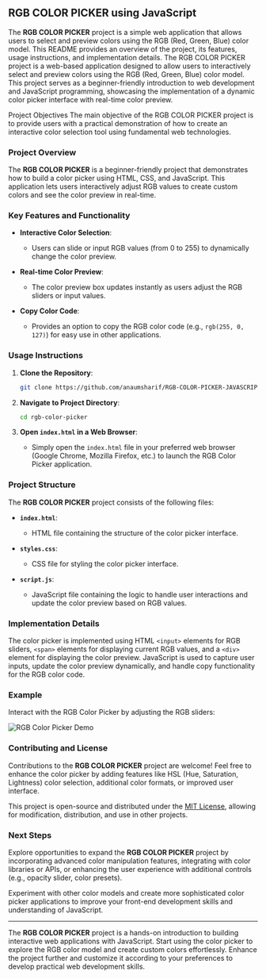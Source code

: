 ## RGB COLOR PICKER using JavaScript

The **RGB COLOR PICKER** project is a simple web application that allows users to select and preview colors using the RGB (Red, Green, Blue) color model. This README provides an overview of the project, its features, usage instructions, and implementation details.
The RGB COLOR PICKER project is a web-based application designed to allow users to interactively select and preview colors using the RGB (Red, Green, Blue) color model. This project serves as a beginner-friendly introduction to web development and JavaScript programming, showcasing the implementation of a dynamic color picker interface with real-time color preview.

Project Objectives
The main objective of the RGB COLOR PICKER project is to provide users with a practical demonstration of how to create an interactive color selection tool using fundamental web technologies.
### Project Overview

The **RGB COLOR PICKER** is a beginner-friendly project that demonstrates how to build a color picker using HTML, CSS, and JavaScript. This application lets users interactively adjust RGB values to create custom colors and see the color preview in real-time.

### Key Features and Functionality

- **Interactive Color Selection**:
  - Users can slide or input RGB values (from 0 to 255) to dynamically change the color preview.

- **Real-time Color Preview**:
  - The color preview box updates instantly as users adjust the RGB sliders or input values.

- **Copy Color Code**:
  - Provides an option to copy the RGB color code (e.g., `rgb(255, 0, 127)`) for easy use in other applications.

### Usage Instructions

1. **Clone the Repository**:

   ```bash
   git clone https://github.com/anaumsharif/RGB-COLOR-PICKER-JAVASCRIPT.git
   ```

2. **Navigate to Project Directory**:

   ```bash
   cd rgb-color-picker
   ```

3. **Open `index.html` in a Web Browser**:

   - Simply open the `index.html` file in your preferred web browser (Google Chrome, Mozilla Firefox, etc.) to launch the RGB Color Picker application.

### Project Structure

The **RGB COLOR PICKER** project consists of the following files:

- **`index.html`**:
  - HTML file containing the structure of the color picker interface.
  
- **`styles.css`**:
  - CSS file for styling the color picker interface.

- **`script.js`**:
  - JavaScript file containing the logic to handle user interactions and update the color preview based on RGB values.

### Implementation Details

The color picker is implemented using HTML `<input>` elements for RGB sliders, `<span>` elements for displaying current RGB values, and a `<div>` element for displaying the color preview. JavaScript is used to capture user inputs, update the color preview dynamically, and handle copy functionality for the RGB color code.

### Example

Interact with the RGB Color Picker by adjusting the RGB sliders:

![RGB Color Picker Demo](demo.gif)

### Contributing and License

Contributions to the **RGB COLOR PICKER** project are welcome! Feel free to enhance the color picker by adding features like HSL (Hue, Saturation, Lightness) color selection, additional color formats, or improved user interface.

This project is open-source and distributed under the [MIT License](LICENSE), allowing for modification, distribution, and use in other projects.

### Next Steps

Explore opportunities to expand the **RGB COLOR PICKER** project by incorporating advanced color manipulation features, integrating with color libraries or APIs, or enhancing the user experience with additional controls (e.g., opacity slider, color presets).

Experiment with other color models and create more sophisticated color picker applications to improve your front-end development skills and understanding of JavaScript.

---

The **RGB COLOR PICKER** project is a hands-on introduction to building interactive web applications with JavaScript. Start using the color picker to explore the RGB color model and create custom colors effortlessly. Enhance the project further and customize it according to your preferences to develop practical web development skills.
